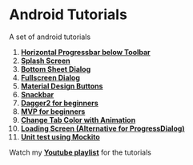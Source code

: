 # Android Tutorials
A set of android tutorials

1. [**Horizontal Progressbar below Toolbar**](https://github.com/adrianseraspi12/Material-Design-Tutorials/tree/master/Horizontal%20Progressbar%20below%20Toolbar)
2. [**Splash Screen**](https://github.com/adrianseraspi12/Material-Design-Tutorials/tree/master/Splash%20Screen)
3. [**Bottom Sheet Dialog**](https://github.com/adrianseraspi12/Android-Tutorials/tree/master/Bottom%20Sheet%20Dialog)
4. [**Fullscreen Dialog**](https://github.com/adrianseraspi12/Android-Tutorials/tree/master/Fullscreen%20Dialog)
5. [**Material Design Buttons**](https://github.com/adrianseraspi12/Android-Tutorials/tree/master/Material%20Design%20Buttons)
6. [**Snackbar**](https://github.com/adrianseraspi12/Android-Tutorials/tree/master/Snackbar)
7. [**Dagger2 for beginners**](https://github.com/adrianseraspi12/Android-Tutorials/tree/master/Dagger2%20for%20beginners)
8. [**MVP for beginners**](https://github.com/adrianseraspi12/Android-Tutorials/tree/master/MVP%20for%20beginners)
9. [**Change Tab Color with Animation**](https://github.com/adrianseraspi12/Android-Tutorials/tree/master/Change%20Tab%20Color%20with%20Animation)
10. [**Loading Screen (Alternative for ProgressDialog)**](https://github.com/adrianseraspi12/Android-Tutorials/tree/master/Loading%20Screen%20(Alternative%20for%20ProgressDialog))
11. [**Unit test using Mockito**](https://github.com/adrianseraspi12/Android-Tutorials/tree/master/Unit%20test%20using%20Mockito)

Watch my [**Youtube playlist**](https://www.youtube.com/watch?v=Ks2d7QOCG70&list=PLCRF4ppnFvasJviT1CXAJyOFxKB90WZU_) for the tutorials
